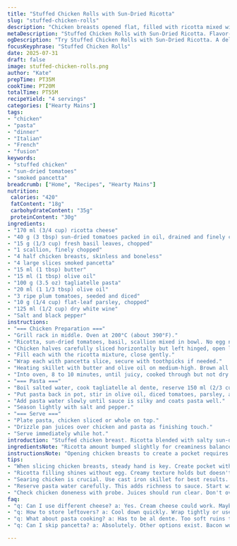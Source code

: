 ```yaml
---
title: "Stuffed Chicken Rolls with Sun-Dried Ricotta"
slug: "stuffed-chicken-rolls"
description: "Chicken breasts opened flat, filled with ricotta mixed with sun-dried tomatoes and fresh basil. Wrapped in smoked pancetta instead of prosciutto for a different smoky note. White wine replaces chicken broth for richer pasta flavor. Tagliatelle tossed with diced vine-ripened tomatoes, parsley, and olive oil, using reserved pasta water to tie it all. Chicken seared and finished in oven. Timing adjusted slightly, cooking times tweaked for texture. Streamlined cooking order to get pasta and chicken hot and ready together. The fresh herbs and wine in the pasta provide a bright contrast to creamy, savory filling. No eggs or nuts, balanced, straightforward."
metaDescription: "Stuffed Chicken Rolls with Sun-Dried Ricotta. Flavor-packed & creamy filling. Simple yet refined. Perfect for dinner."
ogDescription: "Try Stuffed Chicken Rolls with Sun-Dried Ricotta. A delightful fusion of flavors. Juicy chicken, creamy filling, and zesty pasta make this meal shine."
focusKeyphrase: "Stuffed Chicken Rolls"
date: 2025-07-31
draft: false
image: stuffed-chicken-rolls.png
author: "Kate"
prepTime: PT35M
cookTime: PT20M
totalTime: PT55M
recipeYield: "4 servings"
categories: ["Hearty Mains"]
tags:
- "chicken"
- "pasta"
- "dinner"
- "Italian"
- "French"
- "fusion"
keywords:
- "stuffed chicken"
- "sun-dried tomatoes"
- "smoked pancetta"
breadcrumb: ["Home", "Recipes", "Hearty Mains"]
nutrition: 
 calories: "420"
 fatContent: "18g"
 carbohydrateContent: "35g"
 proteinContent: "30g"
ingredients:
- "170 ml (3/4 cup) ricotta cheese"
- "40 g (3 tbsp) sun-dried tomatoes packed in oil, drained and finely chopped"
- "15 g (1/3 cup) fresh basil leaves, chopped"
- "1 scallion, finely chopped"
- "4 half chicken breasts, skinless and boneless"
- "4 large slices smoked pancetta"
- "15 ml (1 tbsp) butter"
- "15 ml (1 tbsp) olive oil"
- "100 g (3.5 oz) tagliatelle pasta"
- "20 ml (1 1/3 tbsp) olive oil"
- "3 ripe plum tomatoes, seeded and diced"
- "10 g (1/4 cup) flat-leaf parsley, chopped"
- "125 ml (1/2 cup) dry white wine"
- "Salt and black pepper"
instructions:
- "=== Chicken Preparation ==="
- "Grill rack in middle. Oven at 200°C (about 390°F)."
- "Ricotta, sun-dried tomatoes, basil, scallion mixed in bowl. No egg needed this time. Stir well."
- "Chicken halves carefully sliced horizontally but left hinged, open like a book."
- "Fill each with the ricotta mixture, close gently."
- "Wrap each with pancetta slice, secure with toothpicks if needed."
- "Heating skillet with butter and olive oil on medium-high. Brown all sides of chicken, about 4 minutes total."
- "Into oven, 8 to 10 minutes, until juicy, cooked through but not dry."
- "=== Pasta ==="
- "Boil salted water, cook tagliatelle al dente, reserve 150 ml (2/3 cup) pasta water before draining."
- "Put pasta back in pot, stir in olive oil, diced tomatoes, parsley, and white wine."
- "Add pasta water slowly until sauce is silky and coats pasta well."
- "Season lightly with salt and pepper."
- "=== Serve ==="
- "Plate pasta, chicken sliced or whole on top."
- "Drizzle pan juices over chicken and pasta as finishing touch."
- "Serve immediately while hot."
introduction: "Stuffed chicken breast. Ricotta blended with salty sun-dried tomatoes, fresh basil, scallions for bite. Pancetta replaces usual prosciutto, adds smoky punch. Pasta cooked in salted water, using reserved water plus white wine to make sauce. Tomatoes diced and tossed with parsley give freshness in every forkful. Butter and olive oil start the chicken browning process before oven finish. Timing adjusted to blend everything hot and tasty. No egg binding here, relying on creamy ricotta texture. White wine sneaks up in the pasta, giving acidity and sweetness. Simple, with just enough twist to surprise. Plenty of protein, juicy, satisfying. No nuts, no eggs—safe choices."
ingredientsNote: "Ricotta amount bumped slightly for creaminess balance with tomatoes. Using pancetta instead of prosciutto offers a more pronounced smoky flavor. The choice of white wine instead of chicken broth gives a subtle aromatic lift to the pasta sauce. Fresh herbs—basil and parsley—should be chopped finely but roughly, not bruised to keep the bite and appearance alive. Tomatoes should be ripe but firm. Save pasta water for sauce consistency; it won't be watery if used right. Butter plus olive oil for searing gives a golden color and prevents burning. Pancetta slices thinner than prosciutto, so wrap carefully to avoid shrinkage in oven. No egg in cheese mix reduces binding but ricotta acts as gentle glue."
instructionsNote: "Opening chicken breasts to create a pocket requires a steady knife and attention not to cut through completely. Filling should be evenly spread to avoid gaps. Pancetta hold the shape but toothpicks may be necessary if the meat tries to open during cooking. Sear chicken on all sides for that browning flavor; don't overcrowd pan or temperature drops. Oven finish time varies depending on breast size; check for firmness and clear juices. Pasta water is salty so taste before adding extra salt to sauce. Adding wine to pasta after draining helps deglaze residual starch and lifts flavor. Toss gently but thoroughly. Serve hot immediately; pancetta can crisp slightly after cooking if resting too long."
tips:
- "When slicing chicken breasts, steady hand is key. Create pocket without cutting through. Filling spreads easier this way. Avoid gaps."
- "Ricotta filling shines without egg. Creamy texture holds but doesn't bind. Think thick and smooth, not runny here. Mix well for even flavor."
- "Searing chicken is crucial. Use cast iron skillet for best results. Brown nicely on all sides. Don't overcrowd. Temperature drops otherwise."
- "Reserve pasta water carefully. This adds richness to sauce. Start with less, then add more till silky. Test with taste."
- "Check chicken doneness with probe. Juices should run clear. Don't overcook or it dries out. Oven times vary, bigger breasts use longer."
faq:
- "q: Can I use different cheese? a: Yes. Cream cheese could work. Maybe goat cheese too. Just balance flavors. Test small batch first."
- "q: How to store leftovers? a: Cool down quickly. Wrap tightly or use airtight container. Fridge for couple days. Reheat gently."
- "q: What about pasta cooking? a: Has to be al dente. Too soft ruins texture. Check frequently. Add timer if unsure. Save water before draining."
- "q: Can I skip pancetta? a: Absolutely. Other options exist. Bacon works; turkey bacon is lighter. Ham also gives nice flavor."

---
```

